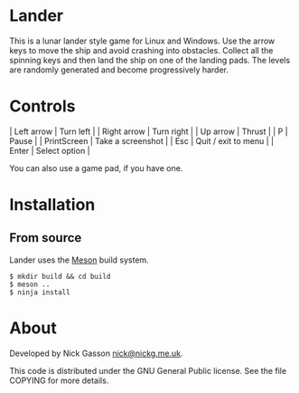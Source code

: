 # Lander

This is a lunar lander style game for Linux and Windows. Use the arrow
keys to move the ship and avoid crashing into obstacles. Collect all the
spinning keys and then land the ship on one of the landing pads. The
levels are randomly generated and become progressively harder.

# Controls

| Left arrow   | Turn left           |
| Right arrow  | Turn right          |
| Up arrow     | Thrust              |
| P            | Pause               |
| PrintScreen  | Take a screenshot   |
| Esc          | Quit / exit to menu |
| Enter        | Select option       |

You can also use a game pad, if you have one.

# Installation

## From source

Lander uses the [Meson](https://mesonbuild.com/) build system. 

    $ mkdir build && cd build
    $ meson ..
    $ ninja install

# About

Developed by Nick Gasson <nick@nickg.me.uk>.

This code is distributed under the GNU General Public license. See the
file COPYING for more details.

